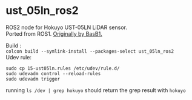 # ust_05ln_ros2

ROS2 node for Hokuyo UST-05LN LiDAR sensor.  
Ported from ROS1. [Originally by BasB1.](https://github.com/BasB1/hokuyo_ust/tree/master)

Build :  
```colcon build --symlink-install --packages-select ust_05ln_ros2```  
Udev rule:  
```
sudo cp 15-ust05ln.rules /etc/udev/rule.d/
sudo udevadm control --reload-rules
sudo udevadm trigger
```
running ```ls /dev | grep hokuyo``` should return the grep result with ```hokuyo``` 
